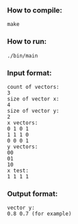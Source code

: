 ### How to compile:  
<code>make</code>  
### How to run:  
<code>./bin/main</code>  
### Input format:  
```
count of vectors:  
3  
size of vector x:  
4  
size of vector y:  
2  
x vectors:  
0 1 0 1  
1 1 1 0  
0 0 0 1  
y vectors:  
00  
01  
10  
x test:  
1 1 1 1  
```    
### Output format:  
```
vector y:  
0.8 0.7 (for example)  
```  
